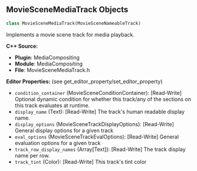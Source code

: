 ## MovieSceneMediaTrack Objects

```python
class MovieSceneMediaTrack(MovieSceneNameableTrack)
```

Implements a movie scene track for media playback.

**C++ Source:**

- **Plugin**: MediaCompositing
- **Module**: MediaCompositing
- **File**: MovieSceneMediaTrack.h

**Editor Properties:** (see get_editor_property/set_editor_property)

- ``condition_container`` (MovieSceneConditionContainer):  [Read-Write] Optional dynamic condition for whether this track/any of the sections on this track evaluates at runtime.
- ``display_name`` (Text):  [Read-Write] The track's human readable display name.
- ``display_options`` (MovieSceneTrackDisplayOptions):  [Read-Write] General display options for a given track
- ``eval_options`` (MovieSceneTrackEvalOptions):  [Read-Write] General evaluation options for a given track
- ``track_row_display_names`` (Array[Text]):  [Read-Write] The track display name per row.
- ``track_tint`` (Color):  [Read-Write] This track's tint color

<a id="unreal.MediaPlayerEditorMediaContext"></a>